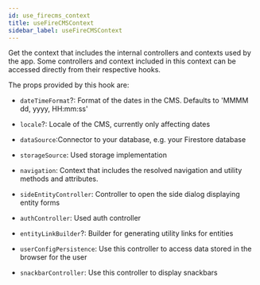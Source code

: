 ```yaml
---
id: use_firecms_context
title: useFireCMSContext
sidebar_label: useFireCMSContext
---
```


Get the context that includes the internal controllers and contexts used by the app.
Some controllers and context included in this context can be accessed
directly from their respective hooks.

The props provided by this hook are:

- `dateTimeFormat`?: Format of the dates in the CMS.
  Defaults to 'MMMM dd, yyyy, HH:mm:ss'

- `locale`?: Locale of the CMS, currently only affecting dates

- `dataSource`:Connector to your database, e.g. your Firestore database

- `storageSource`: Used storage implementation

- `navigation`: Context that includes the resolved navigation and utility methods and
  attributes.

- `sideEntityController`: Controller to open the side dialog displaying entity forms

- `authController`: Used auth controller

- `entityLinkBuilder`?: Builder for generating utility links for entities

- `userConfigPersistence`: Use this controller to access data stored in the browser for the user

- `snackbarController`: Use this controller to display snackbars
